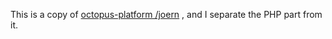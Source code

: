 This is a copy of [octopus-platform
/joern](https://github.com/octopus-platform/joern)
, and I separate the PHP part from it.
